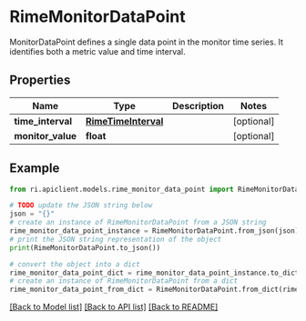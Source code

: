 # RimeMonitorDataPoint

MonitorDataPoint defines a single data point in the monitor time series. It identifies both a metric value and time interval.

## Properties

Name | Type | Description | Notes
------------ | ------------- | ------------- | -------------
**time_interval** | [**RimeTimeInterval**](RimeTimeInterval.md) |  | [optional] 
**monitor_value** | **float** |  | [optional] 

## Example

```python
from ri.apiclient.models.rime_monitor_data_point import RimeMonitorDataPoint

# TODO update the JSON string below
json = "{}"
# create an instance of RimeMonitorDataPoint from a JSON string
rime_monitor_data_point_instance = RimeMonitorDataPoint.from_json(json)
# print the JSON string representation of the object
print(RimeMonitorDataPoint.to_json())

# convert the object into a dict
rime_monitor_data_point_dict = rime_monitor_data_point_instance.to_dict()
# create an instance of RimeMonitorDataPoint from a dict
rime_monitor_data_point_from_dict = RimeMonitorDataPoint.from_dict(rime_monitor_data_point_dict)
```
[[Back to Model list]](../README.md#documentation-for-models) [[Back to API list]](../README.md#documentation-for-api-endpoints) [[Back to README]](../README.md)


